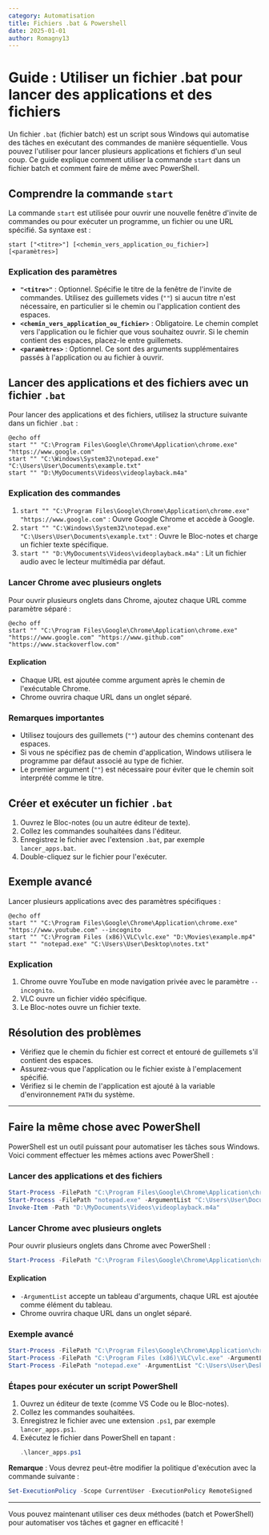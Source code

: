 ```yaml
---
category: Automatisation
title: Fichiers .bat & Powershell
date: 2025-01-01
author: Romagny13
---
```


# Guide : Utiliser un fichier .bat pour lancer des applications et des fichiers

Un fichier `.bat` (fichier batch) est un script sous Windows qui automatise des tâches en exécutant des commandes de manière séquentielle. Vous pouvez l'utiliser pour lancer plusieurs applications et fichiers d'un seul coup. Ce guide explique comment utiliser la commande `start` dans un fichier batch et comment faire de même avec PowerShell.

## Comprendre la commande `start`

La commande `start` est utilisée pour ouvrir une nouvelle fenêtre d'invite de commandes ou pour exécuter un programme, un fichier ou une URL spécifié. Sa syntaxe est :

```batch
start ["<titre>"] [<chemin_vers_application_ou_fichier>] [<paramètres>]
```

### Explication des paramètres

- **`"<titre>"`** : Optionnel. Spécifie le titre de la fenêtre de l'invite de commandes. Utilisez des guillemets vides (`""`) si aucun titre n'est nécessaire, en particulier si le chemin ou l'application contient des espaces.
- **`<chemin_vers_application_ou_fichier>`** : Obligatoire. Le chemin complet vers l'application ou le fichier que vous souhaitez ouvrir. Si le chemin contient des espaces, placez-le entre guillemets.
- **`<paramètres>`** : Optionnel. Ce sont des arguments supplémentaires passés à l'application ou au fichier à ouvrir.

## Lancer des applications et des fichiers avec un fichier `.bat`

Pour lancer des applications et des fichiers, utilisez la structure suivante dans un fichier `.bat` :

```batch
@echo off
start "" "C:\Program Files\Google\Chrome\Application\chrome.exe" "https://www.google.com"
start "" "C:\Windows\System32\notepad.exe" "C:\Users\User\Documents\example.txt"
start "" "D:\MyDocuments\Videos\videoplayback.m4a"
```

### Explication des commandes

1. `start "" "C:\Program Files\Google\Chrome\Application\chrome.exe" "https://www.google.com"` : Ouvre Google Chrome et accède à Google.
2. `start "" "C:\Windows\System32\notepad.exe" "C:\Users\User\Documents\example.txt"` : Ouvre le Bloc-notes et charge un fichier texte spécifique.
3. `start "" "D:\MyDocuments\Videos\videoplayback.m4a"` : Lit un fichier audio avec le lecteur multimédia par défaut.

### Lancer Chrome avec plusieurs onglets

Pour ouvrir plusieurs onglets dans Chrome, ajoutez chaque URL comme paramètre séparé :

```batch
@echo off
start "" "C:\Program Files\Google\Chrome\Application\chrome.exe" "https://www.google.com" "https://www.github.com" "https://www.stackoverflow.com"
```

#### Explication

- Chaque URL est ajoutée comme argument après le chemin de l'exécutable Chrome.
- Chrome ouvrira chaque URL dans un onglet séparé.

### Remarques importantes

- Utilisez toujours des guillemets (`""`) autour des chemins contenant des espaces.
- Si vous ne spécifiez pas de chemin d'application, Windows utilisera le programme par défaut associé au type de fichier.
- Le premier argument (`""`) est nécessaire pour éviter que le chemin soit interprété comme le titre.

## Créer et exécuter un fichier `.bat`

1. Ouvrez le Bloc-notes (ou un autre éditeur de texte).
2. Collez les commandes souhaitées dans l'éditeur.
3. Enregistrez le fichier avec l'extension `.bat`, par exemple `lancer_apps.bat`.
4. Double-cliquez sur le fichier pour l'exécuter.

## Exemple avancé

Lancer plusieurs applications avec des paramètres spécifiques :

```batch
@echo off
start "" "C:\Program Files\Google\Chrome\Application\chrome.exe" "https://www.youtube.com" --incognito
start "" "C:\Program Files (x86)\VLC\vlc.exe" "D:\Movies\example.mp4"
start "" "notepad.exe" "C:\Users\User\Desktop\notes.txt"
```

### Explication

1. Chrome ouvre YouTube en mode navigation privée avec le paramètre `--incognito`.
2. VLC ouvre un fichier vidéo spécifique.
3. Le Bloc-notes ouvre un fichier texte.

## Résolution des problèmes

- Vérifiez que le chemin du fichier est correct et entouré de guillemets s'il contient des espaces.
- Assurez-vous que l'application ou le fichier existe à l'emplacement spécifié.
- Vérifiez si le chemin de l'application est ajouté à la variable d'environnement `PATH` du système.

---

## Faire la même chose avec PowerShell

PowerShell est un outil puissant pour automatiser les tâches sous Windows. Voici comment effectuer les mêmes actions avec PowerShell :

### Lancer des applications et des fichiers

```powershell
Start-Process -FilePath "C:\Program Files\Google\Chrome\Application\chrome.exe" -ArgumentList "https://www.google.com"
Start-Process -FilePath "notepad.exe" -ArgumentList "C:\Users\User\Documents\example.txt"
Invoke-Item -Path "D:\MyDocuments\Videos\videoplayback.m4a"
```

### Lancer Chrome avec plusieurs onglets

Pour ouvrir plusieurs onglets dans Chrome avec PowerShell :

```powershell
Start-Process -FilePath "C:\Program Files\Google\Chrome\Application\chrome.exe" -ArgumentList "https://www.google.com", "https://www.github.com", "https://www.stackoverflow.com"
```

#### Explication

- `-ArgumentList` accepte un tableau d'arguments, chaque URL est ajoutée comme élément du tableau.
- Chrome ouvrira chaque URL dans un onglet séparé.

### Exemple avancé

```powershell
Start-Process -FilePath "C:\Program Files\Google\Chrome\Application\chrome.exe" -ArgumentList "https://www.youtube.com --incognito"
Start-Process -FilePath "C:\Program Files (x86)\VLC\vlc.exe" -ArgumentList "D:\Movies\example.mp4"
Start-Process -FilePath "notepad.exe" -ArgumentList "C:\Users\User\Desktop\notes.txt"
```

### Étapes pour exécuter un script PowerShell

1. Ouvrez un éditeur de texte (comme VS Code ou le Bloc-notes).
2. Collez les commandes souhaitées.
3. Enregistrez le fichier avec une extension `.ps1`, par exemple `lancer_apps.ps1`.
4. Exécutez le fichier dans PowerShell en tapant :
   ```powershell
   .\lancer_apps.ps1
   ```

**Remarque** : Vous devrez peut-être modifier la politique d'exécution avec la commande suivante :

```powershell
Set-ExecutionPolicy -Scope CurrentUser -ExecutionPolicy RemoteSigned
```

---

Vous pouvez maintenant utiliser ces deux méthodes (batch et PowerShell) pour automatiser vos tâches et gagner en efficacité !

